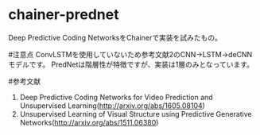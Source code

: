 # chainer-prednet
Deep Predictive Coding NetworksをChainerで実装を試みたもの。

#注意点
ConvLSTMを使用していないため参考文献2のCNN->LSTM->deCNNモデルです。</r>
PredNetは階層性が特徴ですが、実装は1層のみとなっています。

#参考文献
  1. Deep Predictive Coding Networks for Video Prediction and Unsupervised Learning(http://arxiv.org/abs/1605.08104)
  3. Unsupervised Learning of Visual Structure using Predictive Generative Networks(http://arxiv.org/abs/1511.06380)
